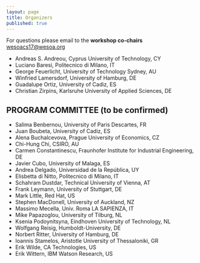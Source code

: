 ```yaml
---
layout: page
title: Organizers
published: true
---
```


For questions please email to the **workshop co-chairs** [wesoacs17@wesoa.org](mailto:wesoacs17@wesoa.org)

- Andreas S. Andreou, Cyprus University of Technology, CY
- Luciano Baresi, Politecnico di Milano, IT
- George Feuerlicht, University of Technology Sydney, AU
- Winfried Lamersdorf, University of Hamburg, DE
- Guadalupe Ortiz, University of Cadiz, ES
- Christian Zirpins, Karlsruhe University of Applied Sciences, DE

## PROGRAM COMMITTEE (to be confirmed)
- Salima Benbernou, University of Paris Descartes, FR
- Juan Boubeta, University of Cadiz, ES
- Alena Buchalcevova, Prague University of Economics, CZ
- Chi-Hung Chi, CSIRO, AU
- Carmen Constantinescu, Fraunhofer Institute for Industrial Engineering, DE
- Javier Cubo, University of Malaga, ES
- Andrea Delgado, Universidad de la República, UY
- Elisbetta di Nitto, Politecnico di Milano, IT
- Schahram Dustdar, Technical University of Vienna, AT
- Frank Leymann, University of Stuttgart, DE
- Mark Little, Red Hat, US
- Stephen MacDonell, University of Auckland, NZ
- Massimo Mecella, Univ. Roma LA SAPIENZA, IT
- Mike Papazoglou, University of Tilburg, NL
- Ksenia Podoynitsyna, Eindhoven University of Technology, NL
- Wolfgang Reisig, Humboldt-University, DE
- Norbert Ritter, University of Hamburg, DE
- Ioannis Stamelos, Aristotle University of Thessaloniki, GR
- Erik Wilde, CA Technologies, US
- Erik Wittern, IBM Watson Research, US